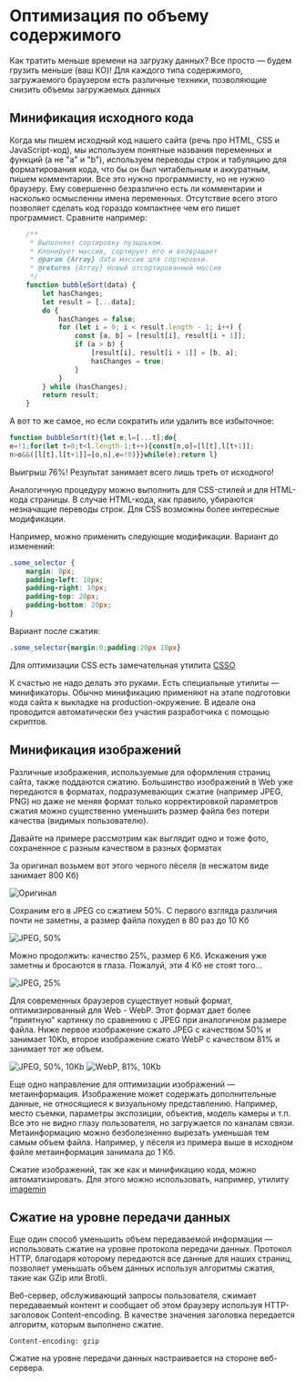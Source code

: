 # Оптимизация по объему содержимого

Как тратить меньше времени на загрузку данных? Все просто — будем грузить меньше (ваш КО)! Для каждого типа 
содержимого, загружаемого браузером есть различные техники, позволяющие снизить объемы загружаемых данных

## Минификация исходного кода

Когда мы пишем исходный код нашего сайта (речь про HTML, CSS и JavaScript-код), мы используем понятные названия 
переменных и функций (а не "a" и "b"), используем переводы строк и табуляцию для форматирования кода,
что бы он был читабельным и аккуратным, пишем комментарии. Все это нужно программисту, но не нужно браузеру. 
Ему совершенно безразлично есть ли комментарии и насколько осмысленны имена переменных. 
Отсутствие всего этого позволяет сделать код гораздо компактнее чем его пишет программист. Сравните например:

```javascript
    /**
     * Выполняет сортировку пузырьком.
     * Клонирует массив, сортирует его и возвращает
     * @param {Array} data массив для сортировки.
     * @returns {Array} Новый отсортированный массив
     */
    function bubbleSort(data) {
        let hasChanges;
        let result = [...data];
        do {
            hasChanges = false;
            for (let i = 0; i < result.length - 1; i++) {
                const [a, b] = [result[i], result[i + 1]];
                if (a > b) {
                    [result[i], result[i + 1]] = [b, a];
                    hasChanges = true;
                }
            }
        } while (hasChanges);
        return result;
    }
```
  
А вот то же самое, но если сократить или удалить все избыточное:

```javascript
function bubbleSort(t){let e,l=[...t];do{
e=!1;for(let t=0;t<l.length-1;t++){const[n,o]=[l[t],l[t+1]];
n>o&&([l[t],l[t+1]]=[o,n],e=!0)}}while(e);return l}
```
  
Выигрыш 76%! Результат занимает всего лишь треть от исходного!

Аналогичную процедуру можно выполнить для CSS-стилей и для HTML-кода страницы. 
В случае HTML-кода, как правило, убираются незначащие переводы строк. Для CSS возможны более интересные модификации.

Например, можно применить следующие модификации. Вариант до изменений:
```css
.some_selector {
    margin: 0px;
    padding-left: 10px;
    padding-right: 10px;
    padding-top: 20px;
    padding-bottom: 20px;
}
```

Вариант после сжатия:
```css
.some_selector{margin:0;padding:20px 10px}
```

Для оптимизации CSS есть замечательная утилита [CSSO](https://css.github.io/csso/csso.html) 

К счастью не надо делать это руками. Есть специальные утилиты — минификаторы. 
Обычно минификацию применяют на этапе подготовки кода сайта к выкладке на production-окружение. 
В идеале она проводится автоматически без участия разработчика с помощью скриптов.

## Минификация изображений

Различные изображения, используемые для оформления страниц сайта, также поддаются сжатию. 
Большинство изображений в Web уже передаются в форматах, подразумевающих сжатие (например JPEG, PNG) 
но даже не меняя формат только корректировкой параметров сжатия можно существенно уменьшить размер файла 
без потери качества (видимых пользователю).

Давайте на примере рассмотрим как выглядит одно и тоже фото, сохраненное с разным качеством в разных форматах

За оригинал возьмем вот этого черного пёселя (в несжатом виде занимает 800 Кб)

![Оригинал](./images/dog-100.jpg)

Сохраним его в JPEG со сжатием 50%. С первого взгляда различия почти не заметны, 
а размер файла похудел в 80 раз до 10 Кб

![JPEG, 50%](./images/dog-50.jpg)

Можно продолжить: качество 25%, размер 6 Кб. Искажения уже заметны и бросаются в глаза. 
Пожалуй, эти 4 Кб не стоят того...

![JPEG, 25%](./images/dog-25.jpg)

Для современных браузеров существует новый формат, оптимизированный для Web - WebP. 
Этот формат дает более "приятную" картинку по сравнению с JPEG при аналогичном размере файла. Ниже первое изображение
сжато JPEG с качеством 50% и занимает 10Kb, второе изображение сжато WebP с качеством 81% и занимает тот же объем.

![JPEG, 50%, 10Kb](./images/dog-50.jpg)
![WebP, 81%, 10Kb](./images/dog-81.webp)

Еще одно направление для оптимизации изображений — метаинформация. Изображение может содержать дополнительные 
данные, не относящиеся к визуальному представлению. Например, место съемки, параметры экспозиции, 
объектив, модель камеры и т.п. Все это не видно глазу пользователя, но загружается по каналам связи. 
Метаинформацию можно безболезненно вырезать уменьшая тем самым объем файла. Например, у пёселя из примера выше 
в исходном файле метаинформация занимала до 1 Кб.

Сжатие изображений, так же как и минификацию кода, можно автоматизировать. 
Для этого можно использовать, например, утилиту [imagemin](https://web.dev/use-imagemin-to-compress-images/)

## Сжатие на уровне передачи данных

Еще один способ уменьшить объем передаваемой информации — использовать сжатие на уровне протокола передачи данных.
Протокол HTTP, благодаря которому передаются все данные для наших страниц, позволяет уменьшать объем данных
используя алгоритмы сжатия, такие как GZip или Brotli.

Веб-сервер, обслуживающий запросы пользователя, сжимает передаваемый контент и сообщает об этом браузеру используя HTTP-заголовок
Content-encoding. В качестве значения заголовка передается алгоритм, которым выполнено сжатие.

```
Content-encoding: gzip
```

Сжатие на уровне передачи данных настраивается на стороне веб-сервера.